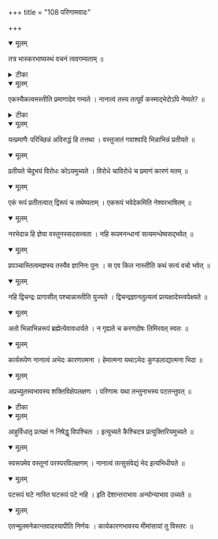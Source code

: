 +++
title = "108 परिणामवादः"

+++


<details open><summary>मूलम्</summary>

तत्र भास्करभाष्यस्थं वचनं त्ववगम्यताम् ॥
</details>



<details><summary>टीका</summary>

भा. भा.[16]
</details>



<details open><summary>मूलम्</summary>

एकस्यैकत्वमस्तीति प्रमाणादेव गम्यते । नानात्वं तस्य तत्पूर्वं कस्माद्भेदोऽपि नेष्यते? ॥
</details>



<details><summary>टीका</summary>

भा. भा.[99]
</details>



<details open><summary>मूलम्</summary>

यत्प्रमाणैः परिच्छिन्नं अविरुद्धं हि तत्तथा । वस्तुजातं गवाश्वादि भिन्नाभिन्नं प्रतीयते ॥
</details>



<details open><summary>मूलम्</summary>

प्रतीयते चेदुभयं विरोधः कोऽयमुच्यते । विरोधे चाविरोधे च प्रमाणं कारणं मतम् ॥
</details>



<details open><summary>मूलम्</summary>

एकं रूपं प्रतीतत्वात् द्विरूपं च तथेष्यताम् । एकरूपं भवेदेकमिति नेश्वरभाषितम् ॥
</details>



<details open><summary>मूलम्</summary>

नरभेदान्न हि ज्ञेया वस्तुनस्सदसत्त्वता । नहि रूपमनन्धानां सत्यमन्धेष्वसद्भवेत् ॥
</details>



<details open><summary>मूलम्</summary>

प्रपञ्चास्तित्वमज्ञस्य तस्यैव ज्ञानिनः पुनः । स एव किल नास्तीति कथं सत्यं वचो भवेत् ॥
</details>



<details open><summary>मूलम्</summary>

नहि द्विचन्द्रः प्रागासीत् पश्चान्नास्तीति युज्यते । द्विचन्द्रज्ञानतुल्यत्वं प्रत्यक्षादेस्त्वपेक्ष्यते ॥
</details>



<details open><summary>मूलम्</summary>

अतो भिन्नाभिन्नरूपं ब्रह्मेत्येवावधार्यते । न गृह्यते च करणदोषः तिमिरवत् स्वतः ॥
</details>



<details open><summary>मूलम्</summary>

कार्यरूपेण नानात्वं अभेदः कारणात्मना । हेमात्मना यथाऽभेदः कुण्डलाद्यात्मना भिदा ॥
</details>



<details open><summary>मूलम्</summary>

अप्रच्युतस्वभावस्य शक्तिविक्षेपलक्षणः । परिणामः यथा तन्तुनाभस्य पटतन्तुवत् ॥
</details>



<details><summary>टीका</summary>

भा. भा.[96]
</details>



<details open><summary>मूलम्</summary>

आहुर्विधातृ प्रत्यक्षं न निषेद्धृ विपश्चितः । इत्युच्यते कैश्चिदत्र प्रत्युक्तिरियमुच्यते ॥
</details>



<details open><summary>मूलम्</summary>

स्वरूपमेव वस्तूनां परस्परविलक्षणम् । नानात्वं तत्सुसंवेद्यं भेद इत्यभिधीयते ॥
</details>



<details open><summary>मूलम्</summary>

पटरूपं घटे नास्ति घटरूपं पटे नहि । इति देशान्तराभावः अन्योन्याभाव उच्यते ॥
</details>



<details open><summary>मूलम्</summary>

एतन्मूलमनेकान्तवादस्यापीति निर्णयः । कार्यकारणभावस्य मीमांसायां तु विस्तरः ॥
</details>

